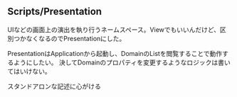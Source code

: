 ## Scripts/Presentation
UIなどの画面上の演出を執り行うネームスペース。Viewでもいいんだけど、区別つかなくなるのでPresentationにした。
 
PresentationはApplicationから起動し、DomainのListを閲覧することで動作するようにしたい。
決してDomainのプロパティを変更するようなロジックは書いてはいけない。

スタンドアロンな記述に心がける